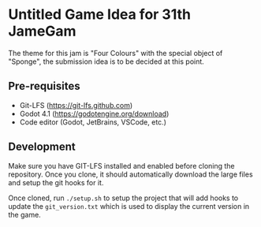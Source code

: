 # Untitled Game Idea for 31th JameGam

The theme for this jam is "Four Colours" with the special object of "Sponge", the submission idea is to be decided at this point.

## Pre-requisites

- Git-LFS (https://git-lfs.github.com)
- Godot 4.1 (https://godotengine.org/download)
- Code editor (Godot, JetBrains, VSCode, etc.)

## Development

Make sure you have GIT-LFS installed and enabled before cloning the repository.
Once you clone, it should automatically download the large files and setup the
git hooks for it.

Once cloned, run `./setup.sh` to setup the project that will add hooks to update
the `git_version.txt` which is used to display the current version in the game.
